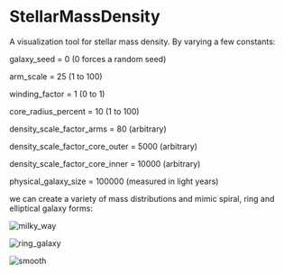 # StellarMassDensity
A visualization tool for stellar mass density.  By varying a few constants:
 
galaxy_seed = 0
(0 forces a random seed)

arm_scale = 25
(1 to 100)

winding_factor = 1
(0 to 1)

core_radius_percent = 10
(1 to 100)

density_scale_factor_arms = 80
(arbitrary)

density_scale_factor_core_outer = 5000
(arbitrary)

density_scale_factor_core_inner = 10000
(arbitrary)

physical_galaxy_size = 100000
(measured in light years)

we can create a variety of mass distributions and mimic spiral, ring and elliptical galaxy forms:

![milky_way](https://user-images.githubusercontent.com/74695555/107888552-28afef80-6eca-11eb-881e-7ffa0f9b5b0c.png)

![ring_galaxy](https://user-images.githubusercontent.com/74695555/107888554-2b124980-6eca-11eb-84e0-c3c4e686a49a.png)

![smooth](https://user-images.githubusercontent.com/74695555/107888555-2c437680-6eca-11eb-8b6e-1ebb5e45929a.png)
